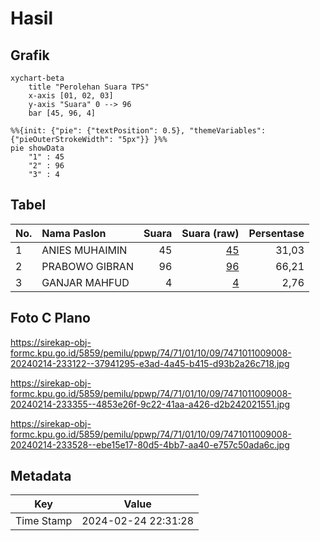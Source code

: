# Hasil

## Grafik

```mermaid
xychart-beta
    title "Perolehan Suara TPS"
    x-axis [01, 02, 03]
    y-axis "Suara" 0 --> 96
    bar [45, 96, 4]
```

```mermaid
%%{init: {"pie": {"textPosition": 0.5}, "themeVariables": {"pieOuterStrokeWidth": "5px"}} }%%
pie showData
    "1" : 45
    "2" : 96
    "3" : 4
```

## Tabel

| No. | Nama Paslon    | Suara | Suara (raw) | Persentase |
|:--- |:-------------- | -----:| -----------:| ----------:|
| 1   | ANIES MUHAIMIN | 45    | [45][p-1]   | 31,03      |
| 2   | PRABOWO GIBRAN | 96    | [96][p-2]   | 66,21      |
| 3   | GANJAR MAHFUD  | 4     | [4][p-3]    | 2,76       |


[p-1]: https://github.com/gigit-pemilu/pemilu-2024-74-sulawesi-tenggara/blob/main/pilpres/hitung-suara/sub/74-sulawesi-tenggara/sub/71-kota-kendari/sub/01-mandonga/sub/1009-alolama/sub/008-tps/sub/paslon-1.txt
[p-2]: https://github.com/gigit-pemilu/pemilu-2024-74-sulawesi-tenggara/blob/main/pilpres/hitung-suara/sub/74-sulawesi-tenggara/sub/71-kota-kendari/sub/01-mandonga/sub/1009-alolama/sub/008-tps/sub/paslon-2.txt
[p-3]: https://github.com/gigit-pemilu/pemilu-2024-74-sulawesi-tenggara/blob/main/pilpres/hitung-suara/sub/74-sulawesi-tenggara/sub/71-kota-kendari/sub/01-mandonga/sub/1009-alolama/sub/008-tps/sub/paslon-3.txt

## Foto C Plano

https://sirekap-obj-formc.kpu.go.id/5859/pemilu/ppwp/74/71/01/10/09/7471011009008-20240214-233122--37941295-e3ad-4a45-b415-d93b2a26c718.jpg

https://sirekap-obj-formc.kpu.go.id/5859/pemilu/ppwp/74/71/01/10/09/7471011009008-20240214-233355--4853e26f-9c22-41aa-a426-d2b242021551.jpg

https://sirekap-obj-formc.kpu.go.id/5859/pemilu/ppwp/74/71/01/10/09/7471011009008-20240214-233528--ebe15e17-80d5-4bb7-aa40-e757c50ada6c.jpg


## Metadata

| Key        | Value               |
| ---------- | ------------------- |
| Time Stamp | 2024-02-24 22:31:28 |



